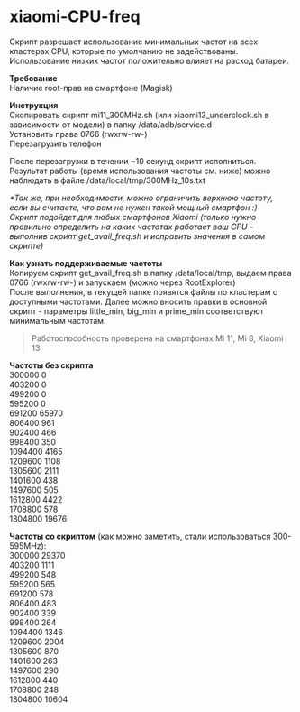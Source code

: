 # xiaomi-CPU-freq
Скрипт разрешает использование минимальных частот на всех кластерах CPU, которые по умолчанию не задействованы.<br>
Использование низких частот положительно влияет на расход батареи.

**Требование**<br>
Наличие root-прав на смартфоне (Magisk)

**Инструкция**<br>
Скопировать скрипт mi11_300MHz.sh (или xiaomi13_underclock.sh в зависимости от модели) в папку /data/adb/service.d<br>
Установить права 0766 (rwxrw-rw-)<br>
Перезагрузить телефон<br>

После перезагрузки в течении ~10 секунд скрипт исполниться.<br>
Результат работы (время использования частоты см. ниже) можно наблюдать в файле /data/local/tmp/300MHz_10s.txt<br>

_*Так же, при необходимости, можно ограничить верхнюю частоту, если вы считаете, что вам не нужен такой мощный смартфон :)<br>
Скрипт подойдет для любых смартфонов Xiaomi (только нужно правильно определить на каких частотах работает ваш CPU - выполнив скрипт get_avail_freq.sh и исправить значения в самом скрипте)_<br>

**Как узнать поддерживаемые частоты**<br>
Копируем скрипт get_avail_freq.sh в папку /data/local/tmp, выдаем права 0766 (rwxrw-rw-) и запускаем (можно через RootExplorer)<br>
После выполнения, в текущей папке появятся файлы по кластерам с доступными частотами. Далее можно вносить правки в основной скрипт - параметры little_min, big_min и prime_min соответствуют минимальным частотам.

>Работоспособность проверена на смартфонах Mi 11, Mi 8, Xiaomi 13

**Частоты без скрипта**<br>
300000   0<br>
403200   0<br>
499200   0<br>
595200   0<br>
691200   65970<br>
806400   961<br>
902400   466<br>
998400   350<br>
1094400  4165<br>
1209600  1108<br>
1305600  2111<br>
1401600  438<br>
1497600  505<br>
1612800  4422<br>
1708800  578<br>
1804800  19676<br>

**Частоты со скриптом** (как можно заметить, стали использоваться 300-595MHz):<br>
300000  29370<br>
403200  1111<br>
499200  548<br>
595200  565<br>
691200  578<br>
806400  483<br>
902400  339<br>
998400  264<br>
1094400 1346<br>
1209600 2004<br>
1305600 870<br>
1401600 263<br>
1497600 290<br>
1612800 440<br>
1708800 248<br>
1804800 10604<br>
